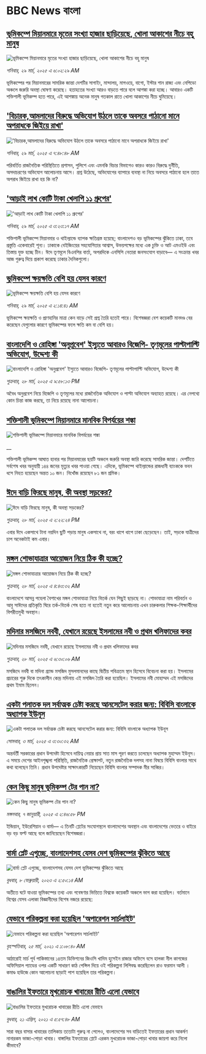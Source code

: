 # BBC News বাংলা## [ভূমিকম্পে মিয়ানমারে মৃতের সংখ্যা হাজার ছাড়িয়েছে, খোলা আকাশের নীচে বহু মানুষ](https://www.bbc.com/bengali/articles/cd929g7vdkjo?at_campaign=githubrss)![ভূমিকম্পে মিয়ানমারে মৃতের সংখ্যা হাজার ছাড়িয়েছে, খোলা আকাশের নীচে বহু মানুষ](https://ichef.bbci.co.uk/ace/standard/240/cpsprodpb/4684/live/9d01e0d0-0c48-11f0-ac9f-c37d6fd89579.jpg)_শনিবার, ২৯ মার্চ, ২০২৫ এ ৬:০২:২৯ AM_ভূমিকম্পের পর মিয়ানমারের সামরিক জান্তা দেশটির সাগাইং, মান্দালয়, মাগওয়ে, বাগো, ইস্টার শান রাজ্য এবং নেপিডো অঞ্চলে জরুরি অবস্থা ঘোষণা করেছে। হতাহতের সংখ্যা আরও বাড়তে পারে বলে আশঙ্কা করা হচ্ছে। আবারও একটি শক্তিশালী ভূমিকম্প হতে পারে, এই আশঙ্কায় অনেক মানুষ গতকাল রাতে খোলা আকাশের নীচে ঘুমিয়েছে।## [ 'বিচারক,আমলাদের বিরুদ্ধে অভিযোগ উঠলে তাকে অবসরে পাঠানো মানে অপরাধকে জিইয়ে রাখা'](https://www.bbc.com/bengali/articles/c05m07ydr89o?at_campaign=githubrss)![ 'বিচারক,আমলাদের বিরুদ্ধে অভিযোগ উঠলে তাকে অবসরে পাঠানো মানে অপরাধকে জিইয়ে রাখা'](https://ichef.bbci.co.uk/ace/standard/240/cpsprodpb/e250/live/c3512c10-0017-11f0-b50e-9d086302645f.jpg)_শনিবার, ২৯ মার্চ, ২০২৫ এ ৭:৪৮:৪৮ AM_পরিবর্তিত রাজনৈতিক পরিস্থিতিতে  প্রশাসন, পুলিশে এবং এমনকি বিচার বিভাগেও  কারও কারও বিরুদ্ধে দুর্নীতি, অসদাচরণের অভিযোগ আলোচনায় আসে।  প্রশ্ন উঠেছে, অভিযোগের ব্যাপারে ব্যবস্থা না নিয়ে অবসরে পাঠানো হলে তাতে অপরাধ জিইয়ে রাখা হয় কি না?## ['আড়াই লাখ কোটি টাকা খেলাপি ১১ গ্রুপের'](https://www.bbc.com/bengali/articles/cm2n28v2envo?at_campaign=githubrss)!['আড়াই লাখ কোটি টাকা খেলাপি ১১ গ্রুপের'](https://ichef.bbci.co.uk/ace/standard/240/cpsprodpb/f094/live/44b48290-0c46-11f0-9237-79d9c9cd0817.jpg)_শনিবার, ২৯ মার্চ, ২০২৫ এ ৩:২৩:১৭ AM_শক্তিশালী ভূমিকম্পে মিয়ানমার ও থাইল্যান্ডে ব্যাপক ক্ষতিগ্রস্ত হয়েছে; বাংলাদেশও বড় ভূমিকম্পের ঝুঁকিতে ঢাকা, তবে প্রস্তুতি একেবারেই শূন্য। ঢাকাকে বেইজিংয়ের সহযোগিতার আশ্বাস, উভয়পক্ষের মধ্যে এক চুক্তি ও আট এমওইউ এবং তিস্তায় যুক্ত হচ্ছে চীন। ঈদে তৃণমূলে বিএনপির বার্তা, অপরদিকে এনসিপি নেতারা জনসংযোগ বাড়াবে— এ সংক্রান্ত খবর আজ গুরুত্ব দিয়ে প্রকাশ করেছে ঢাকার দৈনিকগুলো।## [ভূমিকম্পে ক্ষয়ক্ষতি বেশি হয় যেসব কারণে](https://www.bbc.com/bengali/articles/c0kvkv238x5o?at_campaign=githubrss)![ভূমিকম্পে ক্ষয়ক্ষতি বেশি হয় যেসব কারণে](https://ichef.bbci.co.uk/ace/standard/240/cpsprodpb/fafe/live/9424bb30-0c44-11f0-b234-07dc7691c360.jpg)_শনিবার, ২৯ মার্চ, ২০২৫ এ ২:১৪:৪১ AM_ভূমিকম্পে ক্ষয়ক্ষতি ও প্রাণহানির মাত্রা কেন বাড়ে সেই প্রশ্ন তৈরি হতেই পারে। বিশেষজ্ঞরা বেশ কয়েকটি মানদণ্ড বের করেছেন যেগুলোর কারণে ভূমিকম্পের ফলে ক্ষতি কম বা বেশি হয়।## [বাংলাদেশি ও রোহিঙ্গা  'অনুপ্রবেশ' ইস্যুতে আবারও বিজেপি- তৃণমূলের পাল্টাপাল্টি অভিযোগ, উদ্দেশ্য কী                 ](https://www.bbc.com/bengali/articles/cgkmkj6rkpro?at_campaign=githubrss)![বাংলাদেশি ও রোহিঙ্গা  'অনুপ্রবেশ' ইস্যুতে আবারও বিজেপি- তৃণমূলের পাল্টাপাল্টি অভিযোগ, উদ্দেশ্য কী                 ](https://ichef.bbci.co.uk/ace/standard/240/cpsprodpb/8e99/live/f50f9d40-0bb6-11f0-8e25-91624fd3b00c.jpg)_শুক্রবার, ২৮ মার্চ, ২০২৫ এ ৯:৫৮:১৩ PM_অবৈধ অনুপ্রবেশ নিয়ে বিজেপি ও তৃণমূলের মধ্যে রাজনৈতিক অভিযোগ ও পাল্টা অভিযোগ অব্যাহত রয়েছে। এর নেপথ্যে কোন চিন্তা কাজ করছে, তা নিয়ে রয়েছে নানা আলোচনা।## [শক্তিশালী ভূমিকম্পে মিয়ানমারে মানবিক বিপর্যয়ের শঙ্কা](https://www.bbc.co.uk/bengali/live/cddyd9p12zyt?at_campaign=githubrss)![শক্তিশালী ভূমিকম্পে মিয়ানমারে মানবিক বিপর্যয়ের শঙ্কা](https://ichef.bbci.co.uk/ace/standard/240/cpsprodpb/2361/live/2d83b330-0bb4-11f0-ac9f-c37d6fd89579.jpg)__শক্তিশালী ভূমিকম্প আঘাত হানার পর মিয়ানমারের ছয়টি অঞ্চলে জরুরি অবস্থা জারি করেছে সামরিক জান্তা। দেশটিতে সর্বশেষ খবর অনুযায়ী ১৪৪ জনের মৃত্যুর খবর পাওয়া গেছে। এদিকে, ভূমিকম্পে থাইল্যান্ডের রাজধানী ব্যাংককে ভবন ধসে নিহত হয়েছেন অন্তত ১০ জন। নিখোঁজ রয়েছেন ৮১ জন শ্রমিক।## [ঈদে বাড়ি ফিরছে মানুষ, কী অবস্থা সড়কের?](https://www.bbc.com/bengali/articles/c70w04n71lko?at_campaign=githubrss)![ঈদে বাড়ি ফিরছে মানুষ, কী অবস্থা সড়কের?](https://ichef.bbci.co.uk/ace/standard/240/cpsprodpb/5353/live/988f8310-0bba-11f0-b234-07dc7691c360.jpg)_শুক্রবার, ২৮ মার্চ, ২০২৫ এ ২:২২:২৪ PM_এবার ঈদে একসাথে টানা নয়দিন ছুটি পড়ায় মানুষ একসাথে না, বরং ধাপে ধাপে ঢাকা ছেড়েছেন। তাই, সড়কে যাত্রীদের চাপ অনেকটাই কম এবার।## [মঙ্গল শোভাযাত্রার আয়োজন নিয়ে ঠিক কী হচ্ছে?](https://www.bbc.com/bengali/articles/cp3yv09e2rvo?at_campaign=githubrss)![মঙ্গল শোভাযাত্রার আয়োজন নিয়ে ঠিক কী হচ্ছে?](https://ichef.bbci.co.uk/ace/standard/240/cpsprodpb/359f/live/ba1e4930-0b33-11f0-b234-07dc7691c360.jpg)_শুক্রবার, ২৮ মার্চ, ২০২৫ এ ৪:৪৩:৩২ AM_বাংলাদেশে আসন্ন পহেলা বৈশাখের মঙ্গল শোভাযাত্রা নিয়ে বিতর্ক যেন পিছুই ছাড়ছে না। শোভাযাত্রা নাম পরিবর্তন ও আবু সাঈদের প্রতিকৃতি ঘিরে তর্ক-বিতর্ক শেষ হতে না হতেই নতুন করে আলোচনায় এখন চারুকলার শিক্ষক-শিক্ষার্থীদের বিপরীতমুখী অবস্থান।## [মদিনার মসজিদে নববী, যেখানে রয়েছে ইসলামের নবী ও প্রথম খলিফাদের কবর](https://www.bbc.com/bengali/articles/clw9l4jd2yzo?at_campaign=githubrss)![মদিনার মসজিদে নববী, যেখানে রয়েছে ইসলামের নবী ও প্রথম খলিফাদের কবর](https://ichef.bbci.co.uk/ace/standard/240/cpsprodpb/0b0c/live/48d0b3d0-df9d-11ed-8df1-d74cbf1089d7.jpg)_শুক্রবার, ২৮ মার্চ, ২০২৫ এ ৬:৩০:০৬ AM_মসজিদে নববী বা মদিনা গ্র্যান্ড মসজিদ মুসলমানদের কাছে দ্বিতীয় পবিত্রতম স্থান হিসেবে বিবেচনা করা হয়। ইসলামের প্রচারের শুরু দিকে তৎকালীন কেন্দ্র মদিনায় এই মসজিদ তৈরি করা হয়েছিল। ইসলামের নবী মোহাম্মদ এই মসজিদের প্রথম ইমাম ছিলেন।## [একটা পলাতক দল সর্বাত্মক চেষ্টা করছে আনসেটেল করার জন্য:  বিবিসি বাংলাকে অধ্যাপক ইউনূস ](https://www.bbc.com/bengali/articles/cn4yy9gr8dlo?at_campaign=githubrss)![একটা পলাতক দল সর্বাত্মক চেষ্টা করছে আনসেটেল করার জন্য:  বিবিসি বাংলাকে অধ্যাপক ইউনূস ](https://ichef.bbci.co.uk/ace/standard/240/cpsprodpb/62c1/live/00c95a20-f5bb-11ef-896e-d7e7fb1719a4.jpg)_সোমবার, ৩ মার্চ, ২০২৫ এ ৩:৩০:৩২ AM_অন্তর্বর্তী সরকারের প্রধান উপদেষ্টা হিসেবে দায়িত্ব নেয়ার প্রায় সাত মাস পূরণ করতে চলেছেন অধ্যাপক মুহাম্মদ ইউনূস। এ সময়ে দেশের আইনশৃঙ্খলা পরিস্থিতি, রাজনৈতিক প্রেক্ষাপট, নতুন রাজনৈতিক দলসহ নানা বিষয়ে বিবিসি বাংলার সাথে কথা বলেছেন তিনি। প্রধান উপদেষ্টার সাক্ষাৎকারটি নিয়েছেন বিবিসি বাংলার সম্পাদক মীর সাব্বির।## [কেন কিছু মানুষ ভূমিকম্প টের পান না?](https://www.bbc.com/bengali/articles/cgj631x90g8o?at_campaign=githubrss)![কেন কিছু মানুষ ভূমিকম্প টের পান না?](https://ichef.bbci.co.uk/ace/standard/240/cpsprodpb/6735/live/c9e2d910-ccec-11ef-9037-831caed8b0db.jpg)_মঙ্গলবার, ৭ জানুয়ারী, ২০২৫ এ ২:৪৬:৫৮ PM_ইন্ডিয়ান, ইউরেশিয়ান ও বার্মা— এ তিনটি প্লেটের সংযোগস্থলে বাংলাদেশের অবস্থান এবং বাংলাদেশের ভেতরে ও বাইরে বড় বড় ফল্ট আছে বলে জানিয়েছেন বিশেষজ্ঞরা।## [বার্মা প্লেট এগুচ্ছে, বাংলাদেশসহ  যেসব দেশ ভূমিকম্পের ঝুঁকিতে আছে ](https://www.bbc.com/bengali/articles/cpd4xzx7y8ro?at_campaign=githubrss)![বার্মা প্লেট এগুচ্ছে, বাংলাদেশসহ  যেসব দেশ ভূমিকম্পের ঝুঁকিতে আছে ](https://ichef.bbci.co.uk/ace/standard/240/cpsprodpb/938e/live/df8e47d0-a6f7-11ed-8f65-71bfa0525ce3.jpg)_বুধবার, ৮ ফেব্রুয়ারী, ২০২৩ এ ২:৫০:১৪ AM_অতীতে ঘটে যাওয়া ভূমিকম্পের তথ্য এবং গবেষণার ভিত্তিতে বিশ্বকে কয়েকটি অঞ্চলে ভাগ করা হয়েছিল।   বর্তমানে বিশ্বের যেসব এলাকা বিজ্ঞানীদের বিশেষ নজরে রয়েছে:## [যেভাবে পরিকল্পনা করা হয়েছিল 'অপারেশন সার্চলাইট'](https://www.bbc.com/bengali/news-56501365?at_campaign=githubrss)![যেভাবে পরিকল্পনা করা হয়েছিল 'অপারেশন সার্চলাইট'](https://ichef.bbci.co.uk/ace/standard/240/cpsprodpb/12D66/production/_117685177_be6d6312-5c46-4573-9b44-6a82d4af1781.jpg)_বৃহস্পতিবার, ২৫ মার্চ, ২০২১ এ ১:০৮:৪০ AM_আঠারোই মার্চ পূর্ব পাকিস্তানের ১৪তম ডিভিশনের জিওসি খাদিম হুসেইন রাজার অফিসে বসে হালকা নীল কাগজের অফিসিয়াল প্যাডের ওপর একটি সাধারণ কাঠ পেন্সিল দিয়ে ওই পরিকল্পনা লিপিবদ্ধ করেছিলেন রাও ফরমান আলী । কমাণ্ড হাউজে কোন আলোচনা ছাড়াই পাশ হয়েছিল তার পরিকল্পনা।## [বাঙালির ইফতারে মুখরোচক খাবারের রীতি এলো যেভাবে](https://www.bbc.com/bengali/news-56822659?at_campaign=githubrss)![বাঙালির ইফতারে মুখরোচক খাবারের রীতি এলো যেভাবে](https://ichef.bbci.co.uk/ace/standard/240/cpsprodpb/AA0D/production/_118133534_69c69df9-e435-4cf0-b789-56a71b93ded3.jpg)_বুধবার, ২১ এপ্রিল, ২০২১ এ ৫:৫৭:৪৮ AM_সারা বছর বাসার খাবারের তালিকায় ততোটা গুরুত্ব না পেলেও, বাংলাদেশের সব বাড়িতেই ইফতারের প্রধান আকর্ষণ নানারকম ভাজা-পোড়া খাবার। বাঙ্গালির ইফতারের প্লেটে এরকম মুখরোচক ভাজা-পোড়া খাবার জায়গা করে নিলো কীভাবে?